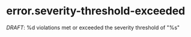 # error.severity-threshold-exceeded

*DRAFT*: %d violations met or exceeded the severity threshold of "%s"
